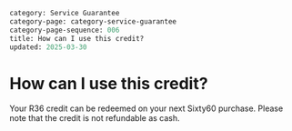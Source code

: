 ```meta
category: Service Guarantee
category-page: category-service-guarantee
category-page-sequence: 006
title: How can I use this credit?
updated: 2025-03-30
```

# How can I use this credit?  

Your R36 credit can be redeemed on your next Sixty60 purchase. Please note that the credit is not refundable as cash.  
